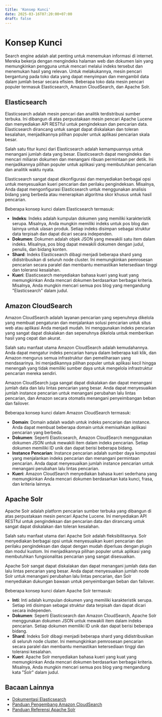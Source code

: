 ```yaml
---
title: 'Konsep Kunci'
date: 2025-03-16T07:20:00+07:00
draft: false
---
```


# Konsep Kunci

Search engine adalah alat penting untuk menemukan informasi di internet. Mereka bekerja dengan mengindeks halaman web dan dokumen lain yang memungkinkan pengguna untuk mencari melalui indeks tersebut dan menemukan hasil yang relevan. Untuk melakukannya, mesin pencari bergantung pada toko data yang dapat menyimpan dan mengambil data dalam jumlah besar secara efisien. Beberapa toko data mesin pencari populer termasuk Elasticsearch, Amazon CloudSearch, dan Apache Solr.

## **Elasticsearch**

Elasticsearch adalah mesin pencari dan analitik terdistribusi sumber terbuka. Ini dibangun di atas perpustakaan mesin pencari Apache Lucene dan menyediakan API RESTful untuk pengindeksan dan pencarian data. Elasticsearch dirancang untuk sangat dapat diskalakan dan toleran kesalahan, menjadikannya pilihan populer untuk aplikasi pencarian skala besar.

Salah satu fitur kunci dari Elasticsearch adalah kemampuannya untuk menangani jumlah data yang besar. Elasticsearch dapat mengindeks dan mencari miliaran dokumen dan menangani ribuan permintaan per detik. Ini menjadikannya pilihan populer untuk aplikasi yang membutuhkan pencarian dan analitik waktu nyata.

Elasticsearch sangat dapat dikonfigurasi dan menyediakan berbagai opsi untuk menyesuaikan kueri pencarian dan perilaku pengindeksan. Misalnya, Anda dapat mengonfigurasi Elasticsearch untuk menggunakan analisis bidang yang berbeda atau menerapkan algoritma skor khusus untuk hasil pencarian.

Beberapa konsep kunci dalam Elasticsearch termasuk:

- **Indeks**: Indeks adalah kumpulan dokumen yang memiliki karakteristik serupa. Misalnya, Anda mungkin memiliki indeks untuk pos blog dan lainnya untuk ulasan produk. Setiap indeks disimpan sebagai struktur data terpisah dan dapat dicari secara independen.
- **Dokumen**: Dokumen adalah objek JSON yang mewakili satu item dalam indeks. Misalnya, pos blog dapat mewakili dokumen dengan judul, penulis, dan bidang konten.
- **Shard**: Indeks Elasticsearch dibagi menjadi beberapa shard yang didistribusikan di seluruh node cluster. Ini memungkinkan pemrosesan pencarian secara paralel dan membantu memastikan ketersediaan tinggi dan toleransi kesalahan.
- **Kueri**: Elasticsearch menyediakan bahasa kueri yang kuat yang memungkinkan Anda mencari dokumen berdasarkan berbagai kriteria. Misalnya, Anda mungkin mencari semua pos blog yang mengandung "Elasticsearch" dalam judul.

## **Amazon CloudSearch**

Amazon CloudSearch adalah layanan pencarian yang sepenuhnya dikelola yang membuat pengaturan dan menjalankan solusi pencarian untuk situs web atau aplikasi Anda menjadi mudah. Ini menggunakan indeks pencarian yang sangat dapat diskalakan dan sepenuhnya dikelola untuk memberikan hasil yang cepat dan akurat.

Salah satu manfaat utama Amazon CloudSearch adalah kemudahannya. Anda dapat mengatur indeks pencarian hanya dalam beberapa kali klik, dan Amazon mengurus semua infrastruktur dan pemeliharaan yang mendasarinya. Ini menjadikannya pilihan populer untuk aplikasi kecil hingga menengah yang tidak memiliki sumber daya untuk mengelola infrastruktur pencarian mereka sendiri.

Amazon CloudSearch juga sangat dapat diskalakan dan dapat menangani jumlah data dan lalu lintas pencarian yang besar. Anda dapat menyesuaikan jumlah instance pencarian untuk menangani perubahan lalu lintas pencarian, dan Amazon secara otomatis menangani penyeimbangan beban dan failover.

Beberapa konsep kunci dalam Amazon CloudSearch termasuk:

- **Domain**: Domain adalah wadah untuk indeks pencarian dan instance. Anda dapat membuat beberapa domain untuk memisahkan aplikasi pencarian yang berbeda.
- **Dokumen**: Seperti Elasticsearch, Amazon CloudSearch menggunakan dokumen JSON untuk mewakili item dalam indeks pencarian. Setiap dokumen memiliki ID unik dan dapat berisi beberapa bidang.
- **Instance Pencarian**: Instance pencarian adalah sumber daya komputasi yang menjalankan indeks pencarian dan menangani permintaan pencarian. Anda dapat menyesuaikan jumlah instance pencarian untuk menangani perubahan lalu lintas pencarian.
- **Kueri**: Amazon CloudSearch menyediakan bahasa kueri sederhana yang memungkinkan Anda mencari dokumen berdasarkan kata kunci, frasa, dan kriteria lainnya.

## **Apache Solr**

Apache Solr adalah platform pencarian sumber terbuka yang dibangun di atas perpustakaan mesin pencari Apache Lucene. Ini menyediakan API RESTful untuk pengindeksan dan pencarian data dan dirancang untuk sangat dapat diskalakan dan toleran kesalahan.

Salah satu manfaat utama dari Apache Solr adalah fleksibilitasnya. Solr menyediakan berbagai opsi untuk menyesuaikan kueri pencarian dan perilaku pengindeksan dan dapat dengan mudah diperluas dengan plugin dan modul kustom. Ini menjadikannya pilihan populer untuk aplikasi yang membutuhkan fungsionalitas pencarian yang sangat disesuaikan.

Apache Solr sangat dapat diskalakan dan dapat menangani jumlah data dan lalu lintas pencarian yang besar. Anda dapat menyesuaikan jumlah node Solr untuk menangani perubahan lalu lintas pencarian, dan Solr menyediakan dukungan bawaan untuk penyeimbangan beban dan failover.

Beberapa konsep kunci dalam Apache Solr termasuk:

- **Inti**: Inti adalah kumpulan dokumen yang memiliki karakteristik serupa. Setiap inti disimpan sebagai struktur data terpisah dan dapat dicari secara independen.
- **Dokumen**: Seperti Elasticsearch dan Amazon CloudSearch, Apache Solr menggunakan dokumen JSON untuk mewakili item dalam indeks pencarian. Setiap dokumen memiliki ID unik dan dapat berisi beberapa bidang.
- **Shard**: Indeks Solr dibagi menjadi beberapa shard yang didistribusikan di seluruh node cluster. Ini memungkinkan pemrosesan pencarian secara paralel dan membantu memastikan ketersediaan tinggi dan toleransi kesalahan.
- **Kueri**: Apache Solr menyediakan bahasa kueri yang kuat yang memungkinkan Anda mencari dokumen berdasarkan berbagai kriteria. Misalnya, Anda mungkin mencari semua pos blog yang mengandung kata "Solr" dalam judul.

## **Bacaan Lainnya**

- [Dokumentasi Elasticsearch](https://www.elastic.co/guide/en/elasticsearch/reference/current/index.html)
- [Panduan Pengembang Amazon CloudSearch](https://docs.aws.amazon.com/cloudsearch/latest/developerguide/what-is-cloudsearch.html)
- [Panduan Referensi Apache Solr](https://lucene.apache.org/solr/guide/8_9/)
